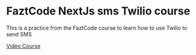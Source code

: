# FaztCode NextJs sms Twilio course

This is a practice from the FaztCode course to learn how to use Twilio to send SMS

[Video Course](https://www.youtube.com/watch?v=Detm7jze-mg&ab_channel=FaztCode)
